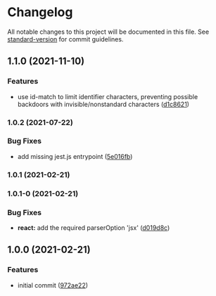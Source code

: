 # Changelog

All notable changes to this project will be documented in this file. See [standard-version](https://github.com/conventional-changelog/standard-version) for commit guidelines.

## 1.1.0 (2021-11-10)


### Features

* use id-match to limit identifier characters, preventing possible backdoors with invisible/nonstandard characters ([d1c8621](https://github.com/trevinhofmann/eslint-config-principled/commit/d1c8621ec797c2932a21d47e2e21ecf59773ae80))

### 1.0.2 (2021-07-22)


### Bug Fixes

* add missing jest.js entrypoint ([5e016fb](https://github.com/trevinhofmann/eslint-config-principled/commit/5e016fb7f634348e188863120ac39c9dc054edc9))

### 1.0.1 (2021-02-21)

### 1.0.1-0 (2021-02-21)


### Bug Fixes

* **react:** add the required parserOption 'jsx' ([d019d8c](https://github.com/trevinhofmann/eslint-config-principled/commit/d019d8c61b7280dc9ea6c803e9935335281253ef))

## 1.0.0 (2021-02-21)


### Features

* initial commit ([972ae22](https://github.com/trevinhofmann/eslint-config-principled/commit/972ae22558a44e21c11c8b3a4e8c8e6307510fd2))
